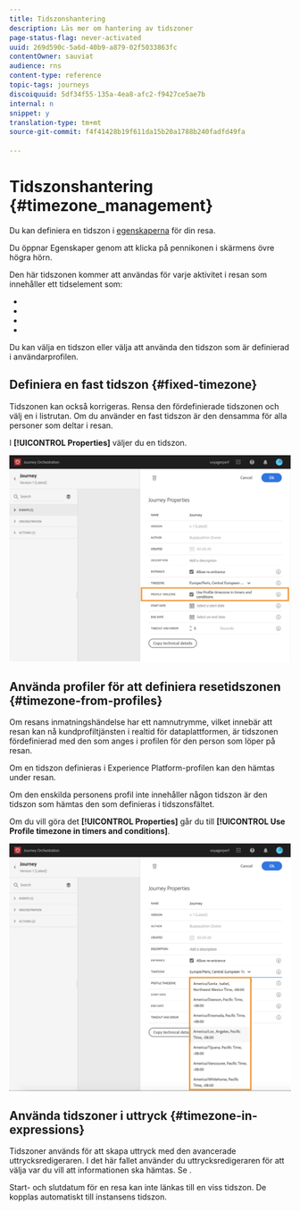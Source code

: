 ```yaml
---
title: Tidszonshantering
description: Läs mer om hantering av tidszoner
page-status-flag: never-activated
uuid: 269d590c-5a6d-40b9-a879-02f5033863fc
contentOwner: sauviat
audience: rns
content-type: reference
topic-tags: journeys
discoiquuid: 5df34f55-135a-4ea8-afc2-f9427ce5ae7b
internal: n
snippet: y
translation-type: tm+mt
source-git-commit: f4f41428b19f611da15b20a1788b240fadfd49fa

---
```




# Tidszonshantering {#timezone_management}

Du kan definiera en tidszon i [egenskaperna](../building-journeys/changing-properties.md) för din resa.

Du öppnar Egenskaper genom att klicka på pennikonen i skärmens övre högra hörn.

Den här tidszonen kommer att användas för varje aktivitet i resan som innehåller ett tidselement som:

* [](../building-journeys/condition-activity.md#time_condition)
* [](../building-journeys/condition-activity.md#date_condition)
* [](../building-journeys/wait-activity.md#custom)
* [](../building-journeys/wait-activity.md#fixed_date)

Du kan välja en tidszon eller välja att använda den tidszon som är definierad i användarprofilen.

## Definiera en fast tidszon {#fixed-timezone}

Tidszonen kan också korrigeras. Rensa den fördefinierade tidszonen och välj en i listrutan. Om du använder en fast tidszon är den densamma för alla personer som deltar i resan.

I **[!UICONTROL Properties]** väljer du en tidszon.

![](../assets/journey73.png)

## Använda profiler för att definiera resetidszonen {#timezone-from-profiles}

Om resans inmatningshändelse har ett namnutrymme, vilket innebär att resan kan nå kundprofiltjänsten i realtid för dataplattformen, är tidszonen fördefinierad med den som anges i profilen för den person som löper på resan.

Om en tidszon definieras i Experience Platform-profilen kan den hämtas under resan.

Om den enskilda personens profil inte innehåller någon tidszon är den tidszon som hämtas den som definieras i tidszonsfältet.

Om du vill göra det **[!UICONTROL Properties]** går du till **[!UICONTROL Use Profile timezone in timers and conditions]**.

![](../assets/journey72.png)

## Använda tidszoner i uttryck {#timezone-in-expressions}

Tidszoner används för att skapa uttryck med den avancerade uttrycksredigeraren. I det här fallet använder du uttrycksredigeraren för att välja var du vill att informationen ska hämtas. Se [](../expression/expressionadvanced.md).

Start- och slutdatum för en resa kan inte länkas till en viss tidszon. De kopplas automatiskt till instansens tidszon.
